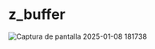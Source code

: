 # z_buffer
![Captura de pantalla 2025-01-08 181738](https://github.com/user-attachments/assets/3715e9b6-70e4-49a6-a418-025507b12dd0)
